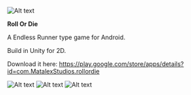 ![Alt text](https://play-lh.googleusercontent.com/ld2e6AnnHKUCfTg9hypb80xmruf06PaPY2pUyOM5JAw1kdVmN4hv8EYAfK6BVlnrtQFP=s180-rw "Game Logo")

**Roll Or Die**

A Endless Runner type game for Android.

Build in Unity for 2D.

Download it here:
https://play.google.com/store/apps/details?id=com.MatalexStudios.rollordie


![Alt text](https://play-lh.googleusercontent.com/-KOw0WdRVDWbVXZQ12kvoLqdK5RISPQkKZ-PnK52s0IGskVlqlA-vyAkBxDwGLgGf4o=w720-h310-rw "Game Logo")
![Alt text](https://play-lh.googleusercontent.com/nioX9Upiyrvv1sTt-mjgkPi18JfwDRUv3JGHm_yO8Lp556iqKmBjK1_fsYZWKWY8MNBa=w720-h310-rw "Game Logo")
![Alt text](https://play-lh.googleusercontent.com/ixLoYnXZMJ2vXSukycRgqBr1Tska7GhZJmOYFv3avTcIqrxLcrvHNRTnMJYEAD9nvtXU=w720-h310-rw "Game Logo")
